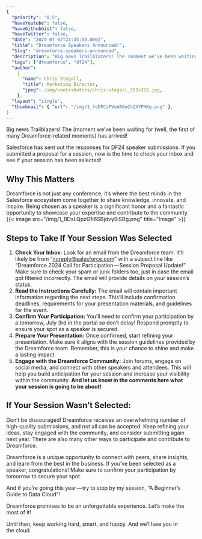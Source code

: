 ```yaml
---
{
  "priority": "0.5",
  "haveYoutube": false,
  "haveGithubGist": false,
  "haveTwitter": false,
  "date": "2024-07-02T21:35:58.000Z",
  "title": "Dreamforce Speakers Announced!",
  "Slug": "dreamforce-speakers-announced",
  "description": "Big news Trailblazers! The (moment we’ve been waiting for (well, the first of many Dreamforce-related moments) has arrived!.",
  "tags": ["dreamforce", "df24"],
  "author":
    {
      "name": Chris Stegall,
      "title": Marketing Director,
      "jpeg": /img/contributors/chris-stegall_352x352.jpg,
    },
  "layout": "single",
  "thumbnail": { "url": "/img/1_foDFCzPVuWA6oChZXYPHKg.png" },
}
---
```


Big news Trailblazers! The (moment we’ve been waiting for (well, the first of many Dreamforce-related moments) has arrived!

Salesforce has sent out the responses for DF24 speaker submissions. If you submitted a proposal for a session, now is the time to check your inbox and see if your session has been selected!

## Why This Matters

Dreamforce is not just any conference; it’s where the best minds in the Salesforce ecosystem come together to share knowledge, innovate, and inspire. Being chosen as a speaker is a significant honor and a fantastic opportunity to showcase your expertise and contribute to the community.
{{< image src="/img/1_BDsLQpzGfi6SBjdvy9iSBg.png" title="Image" >}}

## Steps to Take If Your Session Was Selected

1. **Check Your Inbox:** Look for an email from the Dreamforce team. It’ll likely be from “noreply@salesforce.com” with a subject line like “Dreamforce 2024 Call for Participation — Session Proposal Update!” Make sure to check your spam or junk folders too, just in case the email got filtered incorrectly. The email will provide details on your session’s status.
2. **Read the Instructions Carefully:** The email will contain important information regarding the next steps. This’ll include confirmation deadlines, requirements for your presentation materials, and guidelines for the event.
3. **Confirm Your Participation:** You’ll need to confirm your participation by a tomorrow, July 3rd in the portal so don’t delay! Respond promptly to ensure your spot as a speaker is secured.
4. **Prepare Your Presentation:** Once confirmed, start refining your presentation. Make sure it aligns with the session guidelines provided by the Dreamforce team. Remember, this is your chance to shine and make a lasting impact.
5. **Engage with the Dreamforce Community:** Join forums, engage on social media, and connect with other speakers and attendees. This will help you build anticipation for your session and increase your visibility within the community. **And let us know in the comments here what your session is going to be about!**

## If Your Session Wasn’t Selected:

Don’t be discouraged! Dreamforce receives an overwhelming number of high-quality submissions, and not all can be accepted. Keep refining your ideas, stay engaged with the community, and consider submitting again next year. There are also many other ways to participate and contribute to Dreamforce.

Dreamforce is a unique opportunity to connect with peers, share insights, and learn from the best in the business. If you’ve been selected as a speaker, congratulations! Make sure to confirm your participation by tomorrow to secure your spot.

And if you’re going this year — try to stop by my session, “A Beginner’s Guide to Data Cloud”!

Dreamforce promises to be an unforgettable experience. Let’s make the most of it!

Until then, keep working hard, smart, and happy. And we’l lsee you in the cloud.
